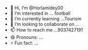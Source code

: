 - 👋 Hi, I’m @Horlamidey00
- 👀 I’m interested in ... football
- 🌱 I’m currently learning ...Tourism 
- 💞️ I’m looking to collaborate on ...
- 📫 How to reach me ...9037427191
- 😄 Pronouns: ...
- ⚡ Fun fact: ...

<!---
Horlamidey00/Horlamidey00 is a ✨ special ✨ repository because its `README.md` (this file) appears on your GitHub profile.
You can click the Preview link to take a look at your changes.
--->
